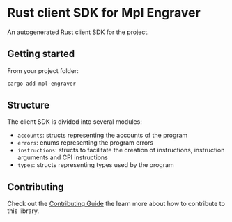 # Rust client SDK for Mpl Engraver

An autogenerated Rust client SDK for the project.

## Getting started

From your project folder:

```bash
cargo add mpl-engraver
```

## Structure

The client SDK is divided into several modules:

- `accounts`: structs representing the accounts of the program
- `errors`: enums representing the program errors
- `instructions`: structs to facilitate the creation of instructions, instruction arguments and CPI instructions
- `types`: structs representing types used by the program

## Contributing

Check out the [Contributing Guide](./CONTRIBUTING.md) the learn more about how to contribute to this library.
